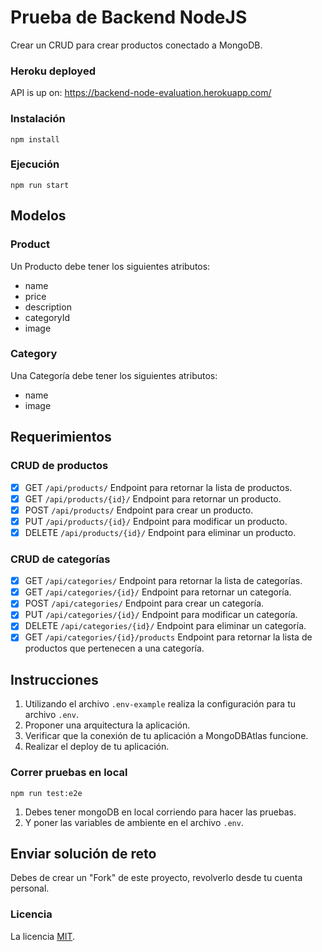 # Prueba de Backend NodeJS
Crear un CRUD para crear productos conectado a MongoDB.

### Heroku deployed

API is up on: https://backend-node-evaluation.herokuapp.com/

### Instalación
```
npm install
```

### Ejecución
```
npm run start
```

## Modelos

### Product
Un Producto debe tener los siguientes atributos:
- name
- price
- description
- categoryId
- image

### Category
Una Categoría debe tener los siguientes atributos:
- name
- image

## Requerimientos

### CRUD de productos
- [x] GET `/api/products/` Endpoint para retornar la lista de productos.
- [x] GET `/api/products/{id}/` Endpoint para retornar un producto.
- [x] POST `/api/products/` Endpoint para crear un producto.
- [x] PUT `/api/products/{id}/` Endpoint para modificar un producto.
- [x] DELETE `/api/products/{id}/` Endpoint para eliminar un producto.

### CRUD de categorías
- [x] GET `/api/categories/` Endpoint para retornar la lista de categorías.
- [x] GET `/api/categories/{id}/` Endpoint para retornar un categoría.
- [x] POST `/api/categories/` Endpoint para crear un categoría.
- [x] PUT `/api/categories/{id}/` Endpoint para modificar un categoría.
- [x] DELETE `/api/categories/{id}/` Endpoint para eliminar un categoría.
- [x] GET `/api/categories/{id}/products` Endpoint para retornar la lista de productos que pertenecen a una categoría.

## Instrucciones

1. Utilizando el archivo `.env-example` realiza la configuración para tu archivo `.env`.
2. Proponer una arquitectura la aplicación.
3. Verificar que la conexión de tu aplicación a MongoDBAtlas funcione.
4. Realizar el deploy de tu aplicación.

### Correr pruebas en local
```
npm run test:e2e
```
1. Debes tener mongoDB en local corriendo para hacer las pruebas.
2. Y poner las variables de ambiente en el archivo `.env`.


## Enviar solución de reto
Debes de crear un "Fork" de este proyecto, revolverlo desde tu cuenta personal.

### Licencia
La licencia [MIT](https://opensource.org/licenses/MIT).
